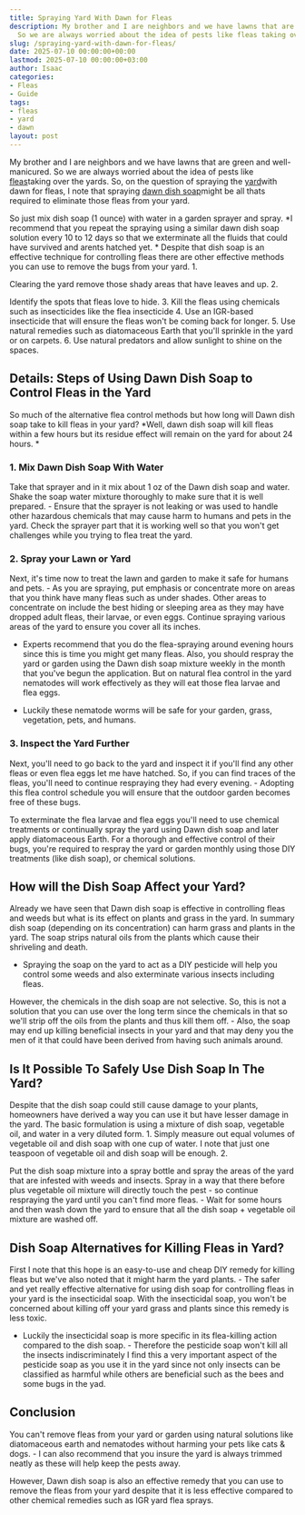 ```yaml
---
title: Spraying Yard With Dawn for Fleas
description: My brother and I are neighbors and we have lawns that are green and well-manicured.
  So we are always worried about the idea of pests like fleas taking over...
slug: /spraying-yard-with-dawn-for-fleas/
date: 2025-07-10 00:00:00+00:00
lastmod: 2025-07-10 00:00:00+03:00
author: Isaac
categories:
- Fleas
- Guide
tags:
- fleas
- yard
- dawn
layout: post
---
```

My brother and I are neighbors and we have lawns that are green and well-manicured. So we are always worried about the idea of pests like [fleas](https://pestpolicy.com/dawn-dish-soap-for-fleas/)taking over the yards. So, on the question of spraying the [yard](https://pestpolicy.com/how-to-treat-fleas-in-the-yard/)with dawn for fleas, I note that spraying [dawn dish soap](https://pestpolicy.com/dawn-dish-soap-for-fleas/)might be all thats required to eliminate those fleas from your yard.

So just mix dish soap (1 ounce) with water in a garden sprayer and spray. *I recommend that you repeat the spraying using a similar dawn dish soap solution every 10 to 12 days so that we exterminate all the fluids that could have survived and arents hatched yet. * Despite that dish soap is an effective technique for controlling fleas there are other effective methods you can use to remove the bugs from your yard. 1.

Clearing the yard remove those shady areas that have leaves and up. 2.

Identify the spots that fleas love to hide. 3. Kill the fleas using chemicals such as insecticides like the flea insecticide 4. Use an IGR-based insecticide that will ensure the fleas won't be coming back for longer. 5. Use natural remedies such as diatomaceous Earth that you'll sprinkle in the yard or on carpets. 6. Use natural predators and allow sunlight to shine on the spaces.

##  Details: Steps of Using Dawn Dish Soap to Control Fleas in the Yard

So much of the alternative flea control methods but how long will Dawn dish soap take to kill fleas in your yard? *Well, dawn dish soap will kill fleas within a few hours but its residue effect will remain on the yard for about 24 hours. *

###  1. Mix Dawn Dish Soap With Water

Take that sprayer and in it mix about 1 oz of the Dawn dish soap and water. Shake the soap water mixture thoroughly to make sure that it is well prepared. - Ensure that the sprayer is not leaking or was used to handle other hazardous chemicals that may cause harm to humans and pets in the yard. Check the sprayer part that it is working well so that you won't get challenges while you trying to flea treat the yard.

###  2. Spray your Lawn or Yard

Next, it's time now to treat the lawn and garden to make it safe for humans and pets. - As you are spraying, put emphasis or concentrate more on areas that you think have many fleas such as under shades. Other areas to concentrate on include the best hiding or sleeping area as they may have dropped adult fleas, their larvae, or even eggs. Continue spraying various areas of the yard to ensure you cover all its inches.

- Experts recommend that you do the flea-spraying around evening hours since this is time you might get many fleas. Also, you should respray the yard or garden using the Dawn dish soap mixture weekly in the month that you've begun the application. But on natural flea control in the yard nematodes will work effectively as they will eat those flea larvae and flea eggs.

- Luckily these nematode worms will be safe for your garden, grass, vegetation, pets, and humans.

###  3. Inspect the Yard Further

Next, you'll need to go back to the yard and inspect it if you'll find any other fleas or even flea eggs let me have hatched. So, if you can find traces of the fleas, you'll need to continue respraying they had every evening. - Adopting this flea control schedule you will ensure that the outdoor garden becomes free of these bugs.

To exterminate the flea larvae and flea eggs you'll need to use chemical treatments or continually spray the yard using Dawn dish soap and later apply diatomaceous Earth. For a thorough and effective control of their bugs, you're required to respray the yard or garden monthly using those DIY treatments (like dish soap), or chemical solutions.

##  How will the Dish Soap Affect your Yard?

Already we have seen that Dawn dish soap is effective in controlling fleas and weeds but what is its effect on plants and grass in the yard. In summary dish soap (depending on its concentration) can harm grass and plants in the yard. The soap strips natural oils from the plants which cause their shriveling and death.

- Spraying the soap on the yard to act as a DIY pesticide will help you control some weeds and also exterminate various insects including fleas.

However, the chemicals in the dish soap are not selective. So, this is not a solution that you can use over the long term since the chemicals in that so we'll strip off the oils from the plants and thus kill them off. - Also, the soap may end up killing beneficial insects in your yard and that may deny you the men of it that could have been derived from having such animals around.

##  Is It Possible To Safely Use Dish Soap In The Yard?

Despite that the dish soap could still cause damage to your plants, homeowners have derived a way you can use it but have lesser damage in the yard. The basic formulation is using a mixture of dish soap, vegetable oil, and water in a very diluted form. 1. Simply measure out equal volumes of vegetable oil and dish soap with one cup of water. I note that just one teaspoon of vegetable oil and dish soap will be enough. 2.

Put the dish soap mixture into a spray bottle and spray the areas of the yard that are infested with weeds and insects. Spray in a way that there before plus vegetable oil mixture will directly touch the pest - so continue respraying the yard until you can't find more fleas. - Wait for some hours and then wash down the yard to ensure that all the dish soap + vegetable oil mixture are washed off.

##  Dish Soap Alternatives for Killing Fleas in Yard?

First I note that this hope is an easy-to-use and cheap DIY remedy for killing fleas but we've also noted that it might harm the yard plants. - The safer and yet really effective alternative for using dish soap for controlling fleas in your yard is the insecticidal soap. With the insecticidal soap, you won't be concerned about killing off your yard grass and plants since this remedy is less toxic.

- Luckily the insecticidal soap is more specific in its flea-killing action compared to the dish soap. - Therefore the pesticide soap won't kill all the insects indiscriminately I find this a very important aspect of the pesticide soap as you use it in the yard since not only insects can be classified as harmful while others are beneficial such as the bees and some bugs in the yad.

##  Conclusion

You can't remove fleas from your yard or garden using natural solutions like diatomaceous earth and nematodes without harming your pets like cats & dogs. - I can also recommend that you insure the yard is always trimmed neatly as these will help keep the pests away.

However, Dawn dish soap is also an effective remedy that you can use to remove the fleas from your yard despite that it is less effective compared to other chemical remedies such as IGR yard flea sprays.